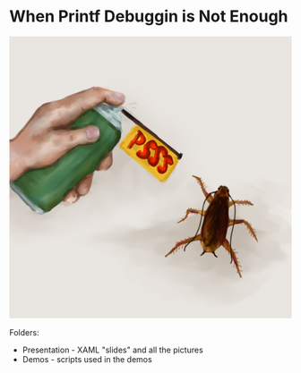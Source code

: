 # When Printf Debuggin is Not Enough
![Printf Debugging/ Hania Bielawska](Presentation/Media/Printf_Debugging.png)

Folders:
- Presentation - XAML "slides" and all the pictures
- Demos - scripts used in the demos
